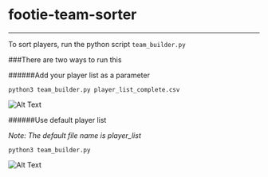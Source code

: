 # footie-team-sorter

***
To sort players, run the python script `team_builder.py`

###There are two ways to run this

######Add your player list as a parameter

```
python3 team_builder.py player_list_complete.csv
```
![Alt Text](https://media.giphy.com/media/1hzXYPdeiGt7Nq1Jcf/giphy.gif)


######Use default player list

*Note: The default file name is player_list*

```
python3 team_builder.py
```

![Alt Text](https://media.giphy.com/media/4Z7enRPMvlNW6Jjwch/giphy.gif)
